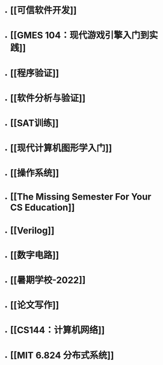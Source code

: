 - # [[可信软件开发]]
- # [[GMES 104：现代游戏引擎入门到实践]]
- # [[程序验证]]
- # [[软件分析与验证]]
- # [[SAT训练]]
- # [[现代计算机图形学入门]]
- # [[操作系统]]
- # [[The Missing Semester For Your CS Education]]
- # [[Verilog]]
- # [[数字电路]]
- # [[暑期学校-2022]]
- # [[论文写作]]
- # [[CS144：计算机网络]]
- # [[MIT 6.824 分布式系统]]